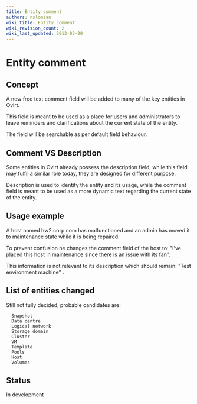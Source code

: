 ```yaml
---
title: Entity comment
authors: nslomian
wiki_title: Entity comment
wiki_revision_count: 2
wiki_last_updated: 2013-03-20
---
```


# Entity comment

## Concept

A new free text comment field will be added to many of the key entities in Ovirt.

This field is meant to be used as a place for users and administrators to leave reminders and clarifications about the current state of the entity.

The field will be searchable as per default field behaviour.

## Comment VS Description

Some entities in Ovirt already possess the description field, while this field may fulfil a similar role today, they are designed for different purpose.

Description is used to identify the entity and its usage, while the comment field is meant to be used as a more dynamic text regarding the current state of the entity.

## Usage example

A host named hw2.corp.com has malfunctioned and an admin has moved it to maintenance state while it is being repaired.

To prevent confusion he changes the comment field of the host to: "I've placed this host in maintenance since there is an issue with its fan".

This information is not relevant to its description which should remain: "Test environment machine" .

## List of entities changed

Still not fully decided, probable candidates are:

      Snapshot
      Data centre
      Logical network
      Storage domain
      Cluster
      VM
      Template
      Pools
      Host
      Volumes

## Status

In development
